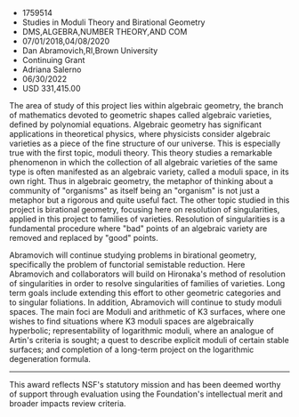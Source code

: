 
* 1759514
* Studies in Moduli Theory and Birational Geometry
* DMS,ALGEBRA,NUMBER THEORY,AND COM
* 07/01/2018,04/08/2020
* Dan Abramovich,RI,Brown University
* Continuing Grant
* Adriana Salerno
* 06/30/2022
* USD 331,415.00

The area of study of this project lies within algebraic geometry, the branch of
mathematics devoted to geometric shapes called algebraic varieties, defined by
polynomial equations. Algebraic geometry has significant applications in
theoretical physics, where physicists consider algebraic varieties as a piece of
the fine structure of our universe. This is especially true with the first
topic, moduli theory. This theory studies a remarkable phenomenon in which the
collection of all algebraic varieties of the same type is often manifested as an
algebraic variety, called a moduli space, in its own right. Thus in algebraic
geometry, the metaphor of thinking about a community of "organisms" as itself
being an "organism" is not just a metaphor but a rigorous and quite useful fact.
The other topic studied in this project is birational geometry, focusing here on
resolution of singularities, applied in this project to families of varieties.
Resolution of singularities is a fundamental procedure where "bad" points of an
algebraic variety are removed and replaced by "good" points.

Abramovich will continue studying problems in birational geometry, specifically
the problem of functorial semistable reduction. Here Abramovich and
collaborators will build on Hironaka's method of resolution of singularities in
order to resolve singularities of families of varieties. Long term goals include
extending this effort to other geometric categories and to singular foliations.
In addition, Abramovich will continue to study moduli spaces. The main foci are
Moduli and arithmetic of K3 surfaces, where one wishes to find situations where
K3 moduli spaces are algebraically hyperbolic; representability of logarithmic
moduli, where an analogue of Artin's criteria is sought; a quest to describe
explicit moduli of certain stable surfaces; and completion of a long-term
project on the logarithmic degeneration formula.

--------

This award reflects NSF's statutory mission and has been deemed worthy of
support through evaluation using the Foundation's intellectual merit and broader
impacts review criteria.
